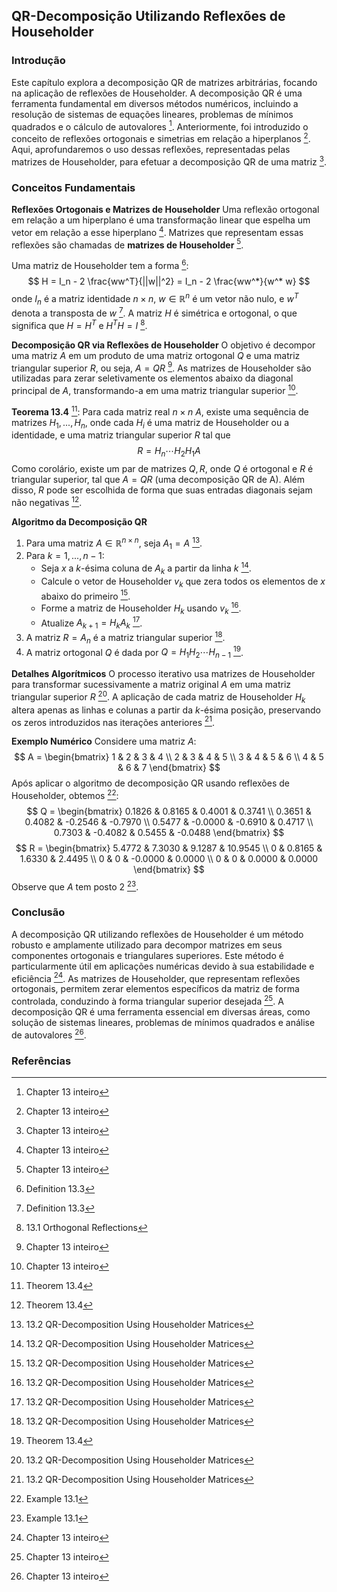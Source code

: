 ## QR-Decomposição Utilizando Reflexões de Householder

### Introdução
Este capítulo explora a decomposição QR de matrizes arbitrárias, focando na aplicação de reflexões de Householder. A decomposição QR é uma ferramenta fundamental em diversos métodos numéricos, incluindo a resolução de sistemas de equações lineares, problemas de mínimos quadrados e o cálculo de autovalores [^1]. Anteriormente, foi introduzido o conceito de reflexões ortogonais e simetrias em relação a hiperplanos [^1]. Aqui, aprofundaremos o uso dessas reflexões, representadas pelas matrizes de Householder, para efetuar a decomposição QR de uma matriz [^1].

### Conceitos Fundamentais
**Reflexões Ortogonais e Matrizes de Householder**
Uma reflexão ortogonal em relação a um hiperplano é uma transformação linear que espelha um vetor em relação a esse hiperplano [^1]. Matrizes que representam essas reflexões são chamadas de **matrizes de Householder** [^1].

Uma matriz de Householder tem a forma [^4]:
$$ H = I_n - 2 \frac{ww^T}{||w||^2} = I_n - 2 \frac{ww^*}{w^* w} $$
onde $I_n$ é a matriz identidade $n \times n$, $w \in \mathbb{R}^n$ é um vetor não nulo, e $w^T$ denota a transposta de $w$ [^4]. A matriz $H$ é simétrica e ortogonal, o que significa que $H = H^T$ e $H^T H = I$ [^5].

**Decomposição QR via Reflexões de Householder**
O objetivo é decompor uma matriz $A$ em um produto de uma matriz ortogonal $Q$ e uma matriz triangular superior $R$, ou seja, $A = QR$ [^1]. As matrizes de Householder são utilizadas para zerar seletivamente os elementos abaixo da diagonal principal de $A$, transformando-a em uma matriz triangular superior [^1].

**Teorema 13.4** [^10]: Para cada matriz real $n \times n$ $A$, existe uma sequência de matrizes $H_1, ..., H_n$, onde cada $H_i$ é uma matriz de Householder ou a identidade, e uma matriz triangular superior $R$ tal que
$$ R = H_n \cdots H_2 H_1 A $$
Como corolário, existe um par de matrizes $Q, R$, onde $Q$ é ortogonal e $R$ é triangular superior, tal que $A = QR$ (uma decomposição QR de A). Além disso, $R$ pode ser escolhida de forma que suas entradas diagonais sejam não negativas [^10].

**Algoritmo da Decomposição QR**
1.  Para uma matriz $A \in \mathbb{R}^{n \times n}$, seja $A_1 = A$ [^11].
2.  Para $k = 1, ..., n-1$:
    *   Seja $x$ a $k$-ésima coluna de $A_k$ a partir da linha $k$ [^11].
    *   Calcule o vetor de Householder $v_k$ que zera todos os elementos de $x$ abaixo do primeiro [^11].
    *   Forme a matriz de Householder $H_k$ usando $v_k$ [^11].
    *   Atualize $A_{k+1} = H_k A_k$ [^11].
3.  A matriz $R = A_n$ é a matriz triangular superior [^11].
4.  A matriz ortogonal $Q$ é dada por $Q = H_1 H_2 \cdots H_{n-1}$ [^10].

**Detalhes Algorítmicos**
O processo iterativo usa matrizes de Householder para transformar sucessivamente a matriz original $A$ em uma matriz triangular superior $R$ [^11]. A aplicação de cada matriz de Householder $H_k$ altera apenas as linhas e colunas a partir da $k$-ésima posição, preservando os zeros introduzidos nas iterações anteriores [^11].

**Exemplo Numérico**
Considere uma matriz $A$:
$$ A = \begin{bmatrix} 1 & 2 & 3 & 4 \\ 2 & 3 & 4 & 5 \\ 3 & 4 & 5 & 6 \\ 4 & 5 & 6 & 7 \end{bmatrix} $$
Após aplicar o algoritmo de decomposição QR usando reflexões de Householder, obtemos [^15]:
$$ Q = \begin{bmatrix} 0.1826 & 0.8165 & 0.4001 & 0.3741 \\ 0.3651 & 0.4082 & -0.2546 & -0.7970 \\ 0.5477 & -0.0000 & -0.6910 & 0.4717 \\ 0.7303 & -0.4082 & 0.5455 & -0.0488 \end{bmatrix} $$
$$ R = \begin{bmatrix} 5.4772 & 7.3030 & 9.1287 & 10.9545 \\ 0 & 0.8165 & 1.6330 & 2.4495 \\ 0 & 0 & -0.0000 & 0.0000 \\ 0 & 0 & 0.0000 & 0.0000 \end{bmatrix} $$
Observe que $A$ tem posto 2 [^15].

### Conclusão
A decomposição QR utilizando reflexões de Householder é um método robusto e amplamente utilizado para decompor matrizes em seus componentes ortogonais e triangulares superiores. Este método é particularmente útil em aplicações numéricas devido à sua estabilidade e eficiência [^1]. As matrizes de Householder, que representam reflexões ortogonais, permitem zerar elementos específicos da matriz de forma controlada, conduzindo à forma triangular superior desejada [^1]. A decomposição QR é uma ferramenta essencial em diversas áreas, como solução de sistemas lineares, problemas de mínimos quadrados e análise de autovalores [^1].

### Referências
[^1]: Chapter 13 inteiro
[^4]: Definition 13.3
[^5]: 13.1 Orthogonal Reflections
[^10]: Theorem 13.4
[^11]: 13.2 QR-Decomposition Using Householder Matrices
[^15]: Example 13.1
<!-- END -->